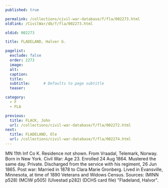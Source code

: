 ```yaml
---
published: true

permalink: /collections/civil-war-database/f/fla/002273.html
oldlink: /CivilWar/db/f/fla/002273.html

oldid: 002273

title: FLADELAND, Halver G.

pagelist:
  exclude: false
  order: 2273
  image: 
  alt:
  caption:
  title:
  subtitle:      # Defaults to page subtitle
  teaser:

category: 
  - F 
  - FLA

previous:
  title: FLACK, John
  url: /collections/civil-war-database/f/fla/002272.html  
next:
  title: FLADELAND, Ole
  url: /collections/civil-war-database/f/fla/002274.html   
---
```

MN 11th Inf Co K. Residence not shown. From Vraadal, Telemark, Norway. Born in New York. Civil War: Age 23. Enrolled 24 Aug 1864. Mustered the same day. Private. Discharged from the service with his regiment, 26 Jun 1865. Post war: Married in 1878 to Clara Marie Gronberg. Lived in Evansville, Minnesota, at time of 1890 Veterans and Widows Census. Sources: (MINN p528) (MCIW p505) (Ulvestad p282) (DCHS card file) &quot;Fladeland, Halvor&quot;.